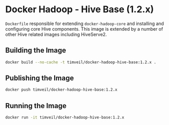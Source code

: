 # Docker Hadoop - Hive Base (1.2.x)

`Dockerfile` responsible for extending `docker-hadoop-core` and installing and configuring core Hive components.  This image is extended by a number of other Hive related images including HiveServe2.

## Building the Image
```bash
docker build --no-cache -t timveil/docker-hadoop-hive-base:1.2.x .
```

## Publishing the Image
```bash
docker push timveil/docker-hadoop-hive-base:1.2.x
```

## Running the Image
```bash
docker run -it timveil/docker-hadoop-hive-base:1.2.x
```
